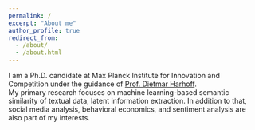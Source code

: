 ```yaml
---
permalink: /
excerpt: "About me"
author_profile: true
redirect_from: 
  - /about/
  - /about.html
---
```


I am a Ph.D. candidate at Max Planck Institute for Innovation and Competition under the guidance of [Prof. Dietmar Harhoff](https://www.ip.mpg.de/en/persons/prof-dietmar-harhoff-phd.html). 
<br/>
My primary research focuses on machine learning-based semantic similarity of textual data, latent information extraction. In addition to that, social media analysis, behavioral economics, and sentiment analysis are also part of my interests.
